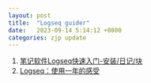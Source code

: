 ```yaml
---
layout: post
title:  "Logseq guider"
date:   2023-09-14 5:14:12 +0800
categories: zjp update
---
```




1.  [笔记软件Logseq快速入门-安装/日记/块](https://zhuanlan.zhihu.com/p/438658500)
2.  [Logseq：使用一年的感受](https://blog.csdn.net/zls365365/article/details/131606982?spm=1001.2014.3001.5502)
